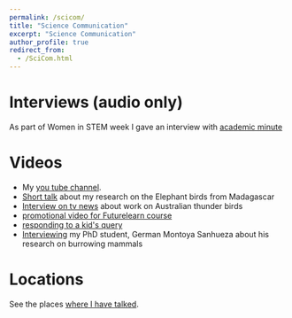 ```yaml
---
permalink: /scicom/
title: "Science Communication"
excerpt: "Science Communication"
author_profile: true
redirect_from: 
  - /SciCom.html
---
```


# Interviews (audio only)
As part of Women in STEM week I gave an interview with [academic minute](https://academicminute.org/2015/08/anusuya-chinsamy-turan-university-of-cape-town-fossilized-clues/)
# Videos
 - My [you tube channel](https://www.youtube.com/channel/UCBH4moLAnjAwiSW86_gbtRA).
 - [Short talk](https://www.youtube.com/watch?v=CDrwQrjff78) about my research on the Elephant birds from Madagascar
 - [Interview on tv news](https://www.youtube.com/watch?v=cJNGzL8rBiY) about work on Australian thunder birds 
 - [promotional video for Futurelearn course](https://www.youtube.com/watch?v=mlGNQ0-Enmk)
 - [responding to a kid's query](https://www.youtube.com/watch?v=G9b-vugBiNo)
 - [Interviewing](https://www.youtube.com/watch?v=YU9AvDHKJTQ&t=41s) my PhD student, German Montoya Sanhueza about his research on burrowing mammals
# Locations
See the places [where I have talked](https://anusuyachinsamyturan.github.io/talkmap.html).
